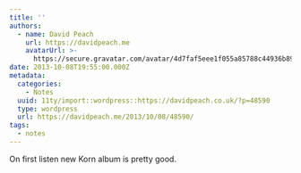 ```yaml
---
title: ''
authors:
  - name: David Peach
    url: https://davidpeach.me
    avatarUrl: >-
      https://secure.gravatar.com/avatar/4d7faf5eee1f055a85788c44936b8995eaab6dfb004e7854ec747ccb272e91ee?s=96&d=mm&r=g
date: 2013-10-08T19:55:00.000Z
metadata:
  categories:
    - Notes
  uuid: 11ty/import::wordpress::https://davidpeach.co.uk/?p=48590
  type: wordpress
  url: https://davidpeach.me/2013/10/08/48590/
tags:
  - notes
---
```

On first listen new Korn album is pretty good.